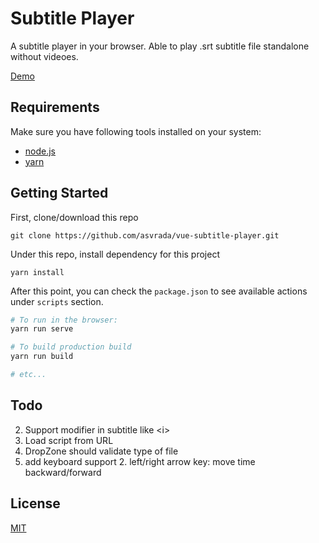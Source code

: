 # Subtitle Player

A subtitle player in your browser. Able to play .srt subtitle file standalone without videoes. 

[Demo](https://asvrada.github.io/vue-subtitle-player/)

## Requirements 

Make sure you have following tools installed on your system:

* [node.js](https://nodejs.org/)
* [yarn](https://yarnpkg.com/)

## Getting Started

First, clone/download this repo

`git clone https://github.com/asvrada/vue-subtitle-player.git`

Under this repo, install dependency for this project

`yarn install`

After this point, you can check the `package.json` to see available actions under `scripts` section.

```bash
# To run in the browser:
yarn run serve

# To build production build
yarn run build

# etc...
```

## Todo
2. Support modifier in subtitle like \<i\>
3. Load script from URL
4. DropZone should validate type of file
1. add keyboard support
    2. left/right arrow key: move time backward/forward

## License

[MIT](https://opensource.org/licenses/MIT)
